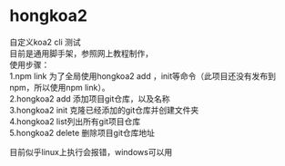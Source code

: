 # hongkoa2
自定义koa2 cli 测试<br>
目前是通用脚手架，参照网上教程制作，<br>
使用步骤：<br>
1.npm link 为了全局使用hongkoa2 add ，init等命令（此项目还没有发布到npm，所以使用npm link）。<br>
2.hongkoa2 add 添加项目git仓库，以及名称<br>
3.hongkoa2 init 克隆已经添加的git仓库并创建文件夹<br>
4.hongkoa2 list列出所有git项目仓库<br>
5.hongkoa2 delete 删除项目git仓库地址<br>

目前似乎linux上执行会报错，windows可以用<br>
